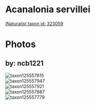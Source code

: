 
Acanalonia servillei
====================
  
[iNaturalist taxon id: 323059](https://www.inaturalist.org/taxa/323059)
# Photos

## by: ncb1221
  
![taxon125557815](https://inaturalist-open-data.s3.amazonaws.com/photos/134425718/medium.jpeg)  
![taxon125557947](https://inaturalist-open-data.s3.amazonaws.com/photos/134425817/medium.jpeg)  
![taxon125557921](https://inaturalist-open-data.s3.amazonaws.com/photos/134425791/medium.jpeg)  
![taxon125557887](https://inaturalist-open-data.s3.amazonaws.com/photos/134425763/medium.jpeg)  
![taxon125557779](https://inaturalist-open-data.s3.amazonaws.com/photos/134425683/medium.jpeg)